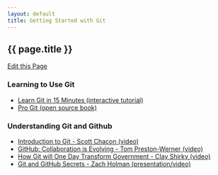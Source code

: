 ```yaml
---
layout: default
title: Getting Started with Git
---
```


<h2>{{ page.title }}</h2>

<a class="btn btn-mini pull-right forkModalTrigger" href="https://github.com/lukecharde/govgit">Edit this Page</a>

### Learning to Use Git

- [Learn Git in 15 Minutes (interactive tutorial)](http://try.github.com/)
- [Pro Git (open source book)](http://git-scm.com/book)

### Understanding Git and Github

- [Introduction to Git - Scott Chacon (video)](http://www.youtube.com/watch?v=ZDR433b0HJY)
- [GitHub: Collaboration is Evolving - Tom Preston-Werner (video)](http://www.youtube.com/watch?v=ZJEvpxEq3Ms)
- [How Git will One Day Transform Government - Clay Shirky (video)](http://www.youtube.com/watch?v=CEN4XNth61o)
- [Git and GitHub Secrets - Zach Holman (presentation/video)](http://confreaks.com/videos/1229-aloharuby2012-git-and-github-secrets)


